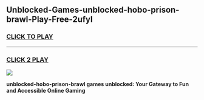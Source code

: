 
## Unblocked-Games-unblocked-hobo-prison-brawl-Play-Free-2ufyl
<h3>
<a href="https://premium76.site?title=unblocked-hobo-prison-brawl&ref=10A">CLICK TO PLAY</a></h3>
<hr>

<h3>
<a href="https://premium76.site?title=unblocked-hobo-prison-brawl&ref=10A">CLICK 2 PLAY</a>
  
</h3>

<a href="https://premium76.site?title=unblocked-hobo-prison-brawl&ref=10A"><img src="https://clearcache.store/games.png"></a>


**unblocked-hobo-prison-brawl games unblocked: Your Gateway to Fun and Accessible Online Gaming**
